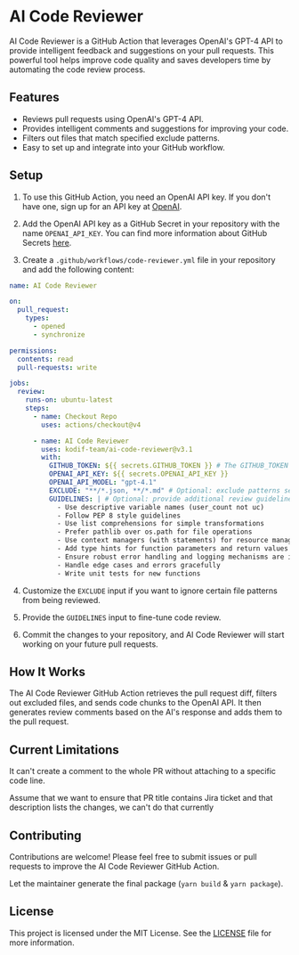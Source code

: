 # AI Code Reviewer

AI Code Reviewer is a GitHub Action that leverages OpenAI's GPT-4 API to provide intelligent feedback and suggestions on
your pull requests. This powerful tool helps improve code quality and saves developers time by automating the code
review process.

## Features

- Reviews pull requests using OpenAI's GPT-4 API.
- Provides intelligent comments and suggestions for improving your code.
- Filters out files that match specified exclude patterns.
- Easy to set up and integrate into your GitHub workflow.

## Setup

1. To use this GitHub Action, you need an OpenAI API key. If you don't have one, sign up for an API key
   at [OpenAI](https://beta.openai.com/signup).

2. Add the OpenAI API key as a GitHub Secret in your repository with the name `OPENAI_API_KEY`. You can find more
   information about GitHub Secrets [here](https://docs.github.com/en/actions/reference/encrypted-secrets).

3. Create a `.github/workflows/code-reviewer.yml` file in your repository and add the following content:

```yaml
name: AI Code Reviewer

on:
  pull_request:
    types:
      - opened
      - synchronize

permissions:
  contents: read
  pull-requests: write

jobs:
  review:
    runs-on: ubuntu-latest
    steps:
      - name: Checkout Repo
        uses: actions/checkout@v4

      - name: AI Code Reviewer
        uses: kodif-team/ai-code-reviewer@v3.1
        with:
          GITHUB_TOKEN: ${{ secrets.GITHUB_TOKEN }} # The GITHUB_TOKEN is there by default so you just need to keep it like it is and not necessarily need to add it as secret as it will throw an error. [More Details](https://docs.github.com/en/actions/security-guides/automatic-token-authentication#about-the-github_token-secret)
          OPENAI_API_KEY: ${{ secrets.OPENAI_API_KEY }}
          OPENAI_API_MODEL: "gpt-4.1"
          EXCLUDE: "**/*.json, **/*.md" # Optional: exclude patterns separated by commas
          GUIDELINES: | # Optional: provide additional review guidelines (language, project, team specific)
            - Use descriptive variable names (user_count not uc)
            - Follow PEP 8 style guidelines
            - Use list comprehensions for simple transformations
            - Prefer pathlib over os.path for file operations
            - Use context managers (with statements) for resource management
            - Add type hints for function parameters and return values            
            - Ensure robust error handling and logging mechanisms are in place
            - Handle edge cases and errors gracefully
            - Write unit tests for new functions

```

4. Customize the `EXCLUDE` input if you want to ignore certain file patterns from being reviewed.
5. Provide the `GUIDELINES` input to fine-tune code review.

6. Commit the changes to your repository, and AI Code Reviewer will start working on your future pull requests.

## How It Works

The AI Code Reviewer GitHub Action retrieves the pull request diff, filters out excluded files, and sends code chunks to
the OpenAI API. It then generates review comments based on the AI's response and adds them to the pull request.

## Current Limitations

It can't create a comment to the whole PR without attaching to a specific code line.

Assume that we want to ensure that PR title contains Jira ticket and that description lists the changes, we can't do that currently

## Contributing

Contributions are welcome! Please feel free to submit issues or pull requests to improve the AI Code Reviewer GitHub
Action.

Let the maintainer generate the final package (`yarn build` & `yarn package`).

## License

This project is licensed under the MIT License. See the [LICENSE](LICENSE) file for more information.
